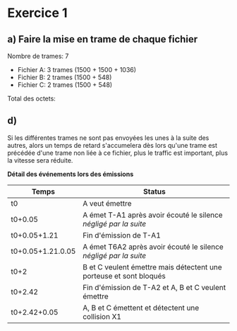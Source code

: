 # Exercice 1

## a) Faire la mise en trame de chaque fichier

Nombre de trames: 7

- Fichier A: 3 trames (1500 + 1500 + 1036)
- Fichier B: 2 trames (1500 + 548)
- Fichier C: 2 trames (1500 + 548)

Total des octets: 

## d)

Si les différentes trames ne sont pas envoyées les unes à la suite des autres, alors un temps de retard s'accumelera dès lors qu'une trame est précédée d'une trame non liée à ce fichier, plus le traffic est important, plus la vitesse sera réduite.

**Détail des événements lors des émissions**

Temps | Status
---|---
t0 | A veut émettre
t0+0.05 | A émet T-A1 après avoir écouté le silence *négligé par la suite*
t0+0.05+1.21 | Fin d'émission de T-A1
t0+0.05+1.21.0.05 | A émet T6A2 après avoir écouté le silence *négligé par la suite*
t0+2 | B et C veulent émettre mais détectent une porteuse et sont bloqués
t0+2.42 | Fin d'émission de T-A2 et A, B et C veulent émettre
t0+2.42+0.05 | A, B et C émettent et détectent une collision X1

